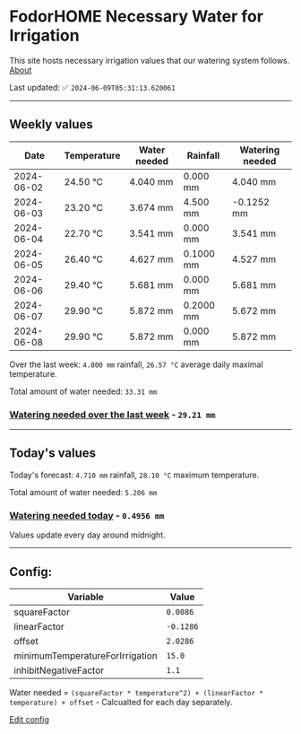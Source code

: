# FodorHOME Necessary Water for Irrigation

This site hosts necessary irrigation values that our watering system follows. [About](https://github.com/redyau/irrigation)

Last updated: ✅ `2024-06-09T05:31:13.620061`

---

## Weekly values

| Date | Temperature | Water needed | Rainfall | Watering needed |
|-----|-----|-----|-----|-----|
| 2024-06-02 | 24.50 °C | 4.040 mm | 0.000 mm | 4.040 mm |
| 2024-06-03 | 23.20 °C | 3.674 mm | 4.500 mm | -0.1252 mm |
| 2024-06-04 | 22.70 °C | 3.541 mm | 0.000 mm | 3.541 mm |
| 2024-06-05 | 26.40 °C | 4.627 mm | 0.1000 mm | 4.527 mm |
| 2024-06-06 | 29.40 °C | 5.681 mm | 0.000 mm | 5.681 mm |
| 2024-06-07 | 29.90 °C | 5.872 mm | 0.2000 mm | 5.672 mm |
| 2024-06-08 | 29.90 °C | 5.872 mm | 0.000 mm | 5.872 mm |


Over the last week: `4.800 mm` rainfall, `26.57 °C` average daily maximal temperature.

Total amount of water needed: `33.31 mm`

### [Watering needed over the last week](lastweek.txt) - `29.21 mm`

---

## Today's values

Today's forecast: `4.710 mm` rainfall, `28.10 °C` maximum temperature.

Total amount of water needed: `5.206 mm`

### [Watering needed today](today.txt) - `0.4956 mm`

Values update every day around midnight.

---

## Config:

| Variable | Value |
|-----|-----|
| squareFactor | `0.0086` |
| linearFactor | `-0.1286` |
| offset | `2.0286` |
| minimumTemperatureForIrrigation | `15.0` |
| inhibitNegativeFactor | `1.1` |

Water needed = `(squareFactor * temperature^2) + (linearFactor * temperature) + offset` - Calcualted for each day separately.

[Edit config](https://github.com/RedyAu/irrigation/edit/main/config.json)
